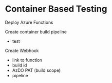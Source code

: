# Container Based Testing

Deploy Azure Functions

Create container build pipeline
* test

Create Webhook
* link to function
* build id
* AzDO PAT (build scope)
* pipeline
  


